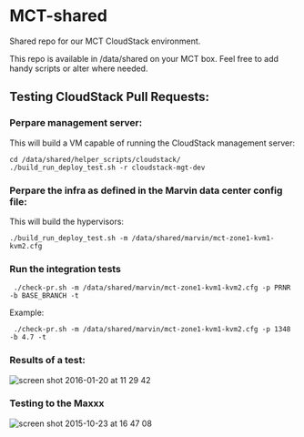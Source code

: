 # MCT-shared
Shared repo for our MCT CloudStack environment.

This repo is available in /data/shared on your MCT box. Feel free to add handy scripts or alter where needed.

## Testing CloudStack Pull Requests:

### Perpare management server:

This will build a VM capable of running the CloudStack management server:

```
cd /data/shared/helper_scripts/cloudstack/
./build_run_deploy_test.sh -r cloudstack-mgt-dev
```

### Perpare the infra as defined in the Marvin data center config file:

This will build the hypervisors:

```
./build_run_deploy_test.sh -m /data/shared/marvin/mct-zone1-kvm1-kvm2.cfg
```

### Run the integration tests

```
 ./check-pr.sh -m /data/shared/marvin/mct-zone1-kvm1-kvm2.cfg -p PRNR -b BASE_BRANCH -t
```
Example:
```
 ./check-pr.sh -m /data/shared/marvin/mct-zone1-kvm1-kvm2.cfg -p 1348 -b 4.7 -t
```

### Results of a test:

![screen shot 2016-01-20 at 11 29 42](https://cloud.githubusercontent.com/assets/1630096/12446309/9433e286-bf69-11e5-8906-77bfeca86dea.png)

### Testing to the Maxxx

![screen shot 2015-10-23 at 16 47 08](https://cloud.githubusercontent.com/assets/1630096/12446386/f5b2548e-bf69-11e5-936d-94eedf41b548.png)
